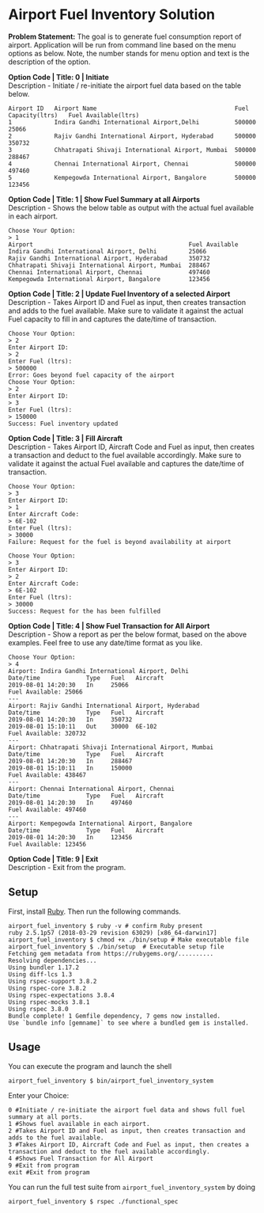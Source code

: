 #  Airport Fuel Inventory Solution

**Problem Statement:**
The goal is to generate fuel consumption report of airport. Application will be run from command
line based on the menu options as below. Note, the number stands for menu option and text is
the description of the option.


**Option Code | Title: 0 | Initiate**  
Description - Initiate / re-initiate the airport fuel data based on the table below.
```
Airport ID   Airport Name                                       Fuel Capacity(ltrs)   Fuel Available(ltrs)
1            Indira Gandhi International Airport,Delhi          500000                25066
2            Rajiv Gandhi International Airport, Hyderabad      500000                350732
3            Chhatrapati Shivaji International Airport, Mumbai  500000                288467
4            Chennai International Airport, Chennai             500000                497460
5            Kempegowda International Airport, Bangalore        500000                123456
```

**Option Code | Title: 1 | Show Fuel Summary at all Airports**  
Description - Shows the below table as output with the actual fuel available in each airport.
```
Choose Your Option:
> 1
Airport                                            Fuel Available
Indira Gandhi International Airport, Delhi         25066
Rajiv Gandhi International Airport, Hyderabad      350732
Chhatrapati Shivaji International Airport, Mumbai  288467
Chennai International Airport, Chennai             497460
Kempegowda International Airport, Bangalore        123456
```

**Option Code | Title: 2 | Update Fuel Inventory of a selected Airport**  
Description - Takes Airport ID and Fuel as input, then creates transaction and adds to the fuel
available. Make sure to validate it against the actual Fuel capacity to fill in and captures the
date/time of transaction.
```
Choose Your Option:
> 2
Enter Airport ID:
> 2
Enter Fuel (ltrs):
> 500000
Error: Goes beyond fuel capacity of the airport
Choose Your Option:
> 2
Enter Airport ID:
> 3
Enter Fuel (ltrs):
> 150000
Success: Fuel inventory updated
```



**Option Code | Title: 3 | Fill Aircraft**  
Description - Takes Airport ID, Aircraft Code and Fuel as input, then creates a transaction and
deduct to the fuel available accordingly. Make sure to validate it against the actual Fuel
available and captures the date/time of transaction.
```
Choose Your Option:
> 3
Enter Airport ID:
> 1
Enter Aircraft Code:
> 6E-102
Enter Fuel (ltrs):
> 30000
Failure: Request for the fuel is beyond availability at airport
```
```
Choose Your Option:
> 3
Enter Airport ID:
> 2
Enter Aircraft Code:
> 6E-102
Enter Fuel (ltrs):
> 30000
Success: Request for the has been fulfilled
```



**Option Code | Title: 4 | Show Fuel Transaction for All Airport**  
Description - Show a report as per the below format, based on the above examples. Feel free to
use any date/time format as you like.
```
Choose Your Option:
> 4
Airport: Indira Gandhi International Airport, Delhi
Date/time             Type   Fuel   Aircraft
2019-08-01 14:20:30   In     25066
Fuel Available: 25066
---
Airport: Rajiv Gandhi International Airport, Hyderabad
Date/time             Type   Fuel   Aircraft
2019-08-01 14:20:30   In     350732
2019-08-01 15:10:11   Out    30000  6E-102
Fuel Available: 320732
---
Airport: Chhatrapati Shivaji International Airport, Mumbai
Date/time             Type   Fuel   Aircraft
2019-08-01 14:20:30   In     288467
2019-08-01 15:10:11   In     150000
Fuel Available: 438467
---
Airport: Chennai International Airport, Chennai
Date/time             Type   Fuel   Aircraft
2019-08-01 14:20:30   In     497460
Fuel Available: 497460
---
Airport: Kempegowda International Airport, Bangalore
Date/time             Type   Fuel   Aircraft
2019-08-01 14:20:30   In     123456
Fuel Available: 123456
```

**Option Code | Title: 9 | Exit**  
Description - Exit from the program.

## Setup
First, install [Ruby](https://www.ruby-lang.org/en/documentation/installation/). Then run the following commands.

```
airport_fuel_inventory $ ruby -v # confirm Ruby present
ruby 2.5.1p57 (2018-03-29 revision 63029) [x86_64-darwin17]
airport_fuel_inventory $ chmod +x ./bin/setup # Make executable file
airport_fuel_inventory $ ./bin/setup  # Executable setup file
Fetching gem metadata from https://rubygems.org/..........
Resolving dependencies...
Using bundler 1.17.2
Using diff-lcs 1.3
Using rspec-support 3.8.2
Using rspec-core 3.8.2
Using rspec-expectations 3.8.4
Using rspec-mocks 3.8.1
Using rspec 3.8.0
Bundle complete! 1 Gemfile dependency, 7 gems now installed.
Use `bundle info [gemname]` to see where a bundled gem is installed.
```

## Usage

You can execute the program and launch the shell
```
airport_fuel_inventory $ bin/airport_fuel_inventory_system

```

Enter your Choice:
```
0 #Initiate / re-initiate the airport fuel data and shows full fuel summary at all ports.
1 #Shows fuel available in each airport.
2 #Takes Airport ID and Fuel as input, then creates transaction and adds to the fuel available.
3 #Takes Airport ID, Aircraft Code and Fuel as input, then creates a transaction and deduct to the fuel available accordingly.
4 #Shows Fuel Transaction for All Airport
9 #Exit from program
exit #Exit from program
```
You can run the full test suite from `airport_fuel_inventory_system` by doing
```
airport_fuel_inventory $ rspec ./functional_spec
```